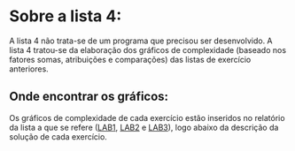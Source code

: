 # Sobre a lista 4:
A lista 4 não trata-se de um programa que precisou ser desenvolvido. A lista 4 tratou-se da elaboração dos gráficos de complexidade (baseado nos fatores somas, atribuições e comparações) das listas de exercício anteriores.

## Onde encontrar os gráficos:
Os gráficos de complexidade de cada exercício estão inseridos no relatório da lista a que se refere ([LAB1](https://github.com/AED-PCO/lab-aed-pco-2022-2-caiovitfernandes/blob/main/relatorio/LAB1.md), [LAB2](https://github.com/AED-PCO/lab-aed-pco-2022-2-caiovitfernandes/blob/main/relatorio/LAB2.md) e [LAB3](https://github.com/AED-PCO/lab-aed-pco-2022-2-caiovitfernandes/blob/main/relatorio/LAB3.md)), logo abaixo da descrição da solução de cada exercício.